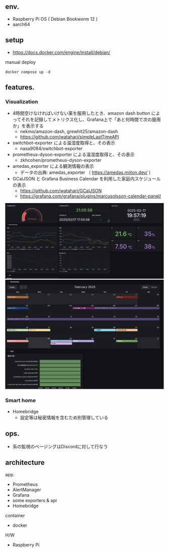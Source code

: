 
## env.

* Raspberry Pi OS ( Debian Bookworm 12 )
* aarch64

## setup
* https://docs.docker.com/engine/install/debian/

manual deploy
```
docker compose up -d
```

## features.

### Visualization
* 4時間空けなければいけない薬を服用したとき、amazon dash button によってそれを記録してメトリクス化し、Grafana上で「あと何時間で次の服用か」を表示する
    * nekmo/amazon-dash, grewhit25/amazon-dash
    * https://github.com/watahari/simpleLastTimeAPI
* switchbot-exporter による温湿度取得と、その表示
    * nasa9084/switchbot-exporter
* prometheus-dyson-exporter による温湿度取得と、その表示
    * zkhcohen/prometheus-dyson-exporter
* amedas\_exporter による観測情報の表示
    * データの出典: amedas\_exporter （ https://amedas.miiton.dev/ ）
* GCalJSON と Grafana Business Calendar を利用した家庭内スケジュールの表示
    * https://github.com/watahari/GCalJSON
    * https://grafana.com/grafana/plugins/marcusolsson-calendar-panel/

![実行例](./docs/assets/sample.png)
![実行例](./docs/assets/sample2.jpg)

### Smart home

* Homebridge
    * 設定等は秘密情報を含むため別管理している

## ops.
* 系の監視のページングはDiscordに対して行なう

## architecture

app.

* Prometheus
* AlertManager
* Grafana
* some exporters & api
* Homebridge

container

* docker

H/W

* Raspberry Pi
